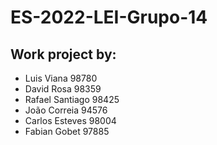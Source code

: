 # ES-2022-LEI-Grupo-14
## Work project by:
- Luis Viana 98780
- David Rosa 98359
- Rafael Santiago 98425
- João Correia 94576
- Carlos Esteves 98004
- Fabian Gobet 97885


